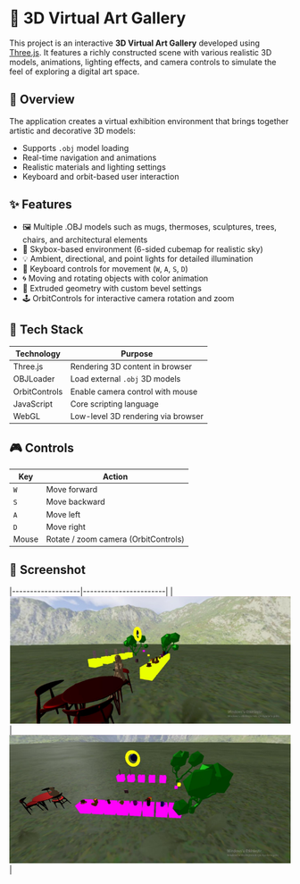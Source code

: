 # 🎨 3D Virtual Art Gallery

This project is an interactive **3D Virtual Art Gallery** developed using [Three.js](https://threejs.org/). It features a richly constructed scene with various realistic 3D models, animations, lighting effects, and camera controls to simulate the feel of exploring a digital art space.

## 📌 Overview

The application creates a virtual exhibition environment that brings together artistic and decorative 3D models:
- Supports `.obj` model loading
- Real-time navigation and animations
- Realistic materials and lighting settings
- Keyboard and orbit-based user interaction

## ✨ Features

- 🖼️ Multiple .OBJ models such as mugs, thermoses, sculptures, trees, chairs, and architectural elements
- 🌌 Skybox-based environment (6-sided cubemap for realistic sky)
- 💡 Ambient, directional, and point lights for detailed illumination
- 🧭 Keyboard controls for movement (`W`, `A`, `S`, `D`)
- 🌀 Moving and rotating objects with color animation
- 💠 Extruded geometry with custom bevel settings
- 🕹️ OrbitControls for interactive camera rotation and zoom

## 🧰 Tech Stack

| Technology     | Purpose                             |
|----------------|-------------------------------------|
| Three.js       | Rendering 3D content in browser     |
| OBJLoader      | Load external `.obj` 3D models      |
| OrbitControls  | Enable camera control with mouse    |
| JavaScript     | Core scripting language             |
| WebGL          | Low-level 3D rendering via browser  |


## 🎮 Controls

| Key     | Action             |
|---------|--------------------|
| `W`     | Move forward       |
| `S`     | Move backward      |
| `A`     | Move left          |
| `D`     | Move right         |
| Mouse   | Rotate / zoom camera (OrbitControls) |

## 📸 Screenshot

|-------------------|-----------------------|
|  ![Screenshot 1](screenshots/1.png) |  ![Screenshot 2](screenshots/2.png)  |
  


